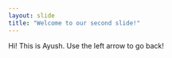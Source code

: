 ```yaml
---
layout: slide
title: "Welcome to our second slide!"
---
```

Hi! This is Ayush.
Use the left arrow to go back!